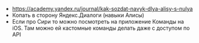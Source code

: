 - https://academy.yandex.ru/journal/kak-sozdat-navyk-dlya-alisy-s-nulya
- Копать в сторону Яндекс.Диалоги (навыки Алисы)
- Если про Сири то можно посмотреть на приложение Команды на iOS. Там можно ей кастомные команды делать даже с доступом по API
